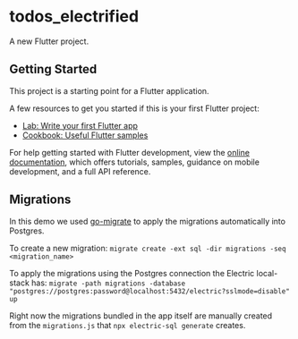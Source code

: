 # todos_electrified

A new Flutter project.

## Getting Started

This project is a starting point for a Flutter application.

A few resources to get you started if this is your first Flutter project:

- [Lab: Write your first Flutter app](https://docs.flutter.dev/get-started/codelab)
- [Cookbook: Useful Flutter samples](https://docs.flutter.dev/cookbook)

For help getting started with Flutter development, view the
[online documentation](https://docs.flutter.dev/), which offers tutorials,
samples, guidance on mobile development, and a full API reference.

## Migrations

In this demo we used [go-migrate](https://github.com/golang-migrate/migrate) to apply the migrations automatically into Postgres.

To create a new migration:
`migrate create -ext sql -dir migrations -seq <migration_name>`

To apply the migrations using the Postgres connection the Electric local-stack has:
`migrate -path migrations -database "postgres://postgres:password@localhost:5432/electric?sslmode=disable" up`

Right now the migrations bundled in the app itself are manually created from the `migrations.js` that
`npx electric-sql generate` creates.
